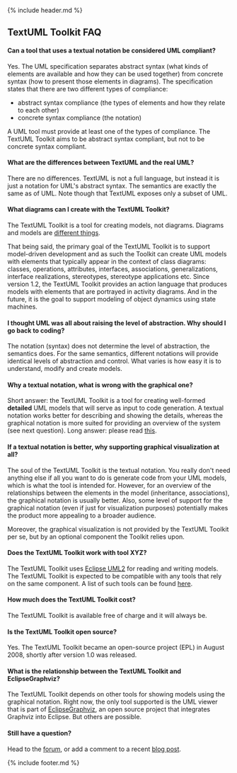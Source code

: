---
---
{% include header.md %}

## TextUML Toolkit FAQ

#### Can a tool that uses a textual notation be considered UML compliant?

Yes. The UML specification separates abstract syntax (what kinds of
elements are available and how they can be used together) from concrete
syntax (how to present those elements in diagrams). The specification
states that there are two different types of compliance:

-   abstract syntax compliance (the types of elements and how they
    relate to each other)
-   concrete syntax compliance (the notation)

A UML tool must provide at least one of the types of compliance. The
TextUML Toolkit aims to be abstract syntax compliant, but not to be
concrete syntax compliant.

#### What are the differences between TextUML and the real UML?

There are no differences. TextUML is not a full language, but instead it
is just a notation for UML's abstract syntax. The semantics are exactly
the same as of UML. Note though that TextUML exposes only a subset of
UML.

#### What diagrams can I create with the TextUML Toolkit?

The TextUML Toolkit is a tool for creating models, not diagrams.
Diagrams and models are [different
things](http://abstratt.com/blog/2008/09/10/diagrams-models/ "http://abstratt.com/blog/2008/09/10/diagrams-models/").

That being said, the primary goal of the TextUML Toolkit is to support
model-driven development and as such the Toolkit can create UML models
with elements that typically appear in the context of class diagrams:
classes, operations, attributes, interfaces, associations,
generalizations, interface realizations, stereotypes, stereotype
applications etc. Since version 1.2, the TextUML Toolkit provides an
action language that produces models with elements that are portrayed in
activity diagrams. And in the future, it is the goal to support modeling
of object dynamics using state machines.

#### I thought UML was all about raising the level of abstraction. Why should I go back to coding?

The notation (syntax) does not determine the level of abstraction, the
semantics does. For the same semantics, different notations will provide
identical levels of abstraction and control. What varies is how easy it
is to understand, modify and create models.

#### Why a textual notation, what is wrong with the graphical one?

Short answer: the TextUML Toolkit is a tool for creating well-formed
**detailed** UML models that will serve as input to code generation. A
textual notation works better for describing and showing the details,
whereas the graphical notation is more suited for providing an overview
of the system (see next question). Long answer: please read
[this](http://abstratt.com/blog/2008/05/05/why-we-write-code-and-dont-just-draw-diagrams/ "http://abstratt.com/blog/2008/05/05/why-we-write-code-and-dont-just-draw-diagrams/").

#### If a textual notation is better, why supporting graphical visualization at all?

The soul of the TextUML Toolkit is the textual notation. You really
don't need anything else if all you want to do is generate code from
your UML models, which is what the tool is intended for. However, for an
overview of the relationships between the elements in the model
(inheritance, associations), the graphical notation is usually better.
Also, some level of support for the graphical notation (even if just for
visualization purposes) potentially makes the product more appealing to
a broader audience.

Moreover, the graphical visualization is not provided by the TextUML
Toolkit per se, but by an optional component the Toolkit relies upon.

#### Does the TextUML Toolkit work with tool XYZ?

The TextUML Toolkit uses [Eclipse
UML2](http://wiki.eclipse.org/MDT-UML2 "http://wiki.eclipse.org/MDT-UML2")
for reading and writing models. The TextUML Toolkit is expected to be
compatible with any tools that rely on the same component. A list of
such tools can be found
[here](http://wiki.eclipse.org/MDT-UML2-Tool-Compatibility "http://wiki.eclipse.org/MDT-UML2-Tool-Compatibility").

#### How much does the TextUML Toolkit cost?

The TextUML Toolkit is available free of charge and it will always be.

#### Is the TextUML Toolkit open source?

Yes. The TextUML Toolkit became an open-source project (EPL) in August
2008, shortly after version 1.0 was released.

#### What is the relationship between the TextUML Toolkit and EclipseGraphviz?

The TextUML Toolkit depends on other tools for showing models using the
graphical notation. Right now, the only tool supported is the UML viewer
that is part of
[EclipseGraphviz](http://eclipsegraphviz.sf.net/ "http://eclipsegraphviz.sf.net"),
an open source project that integrates Graphviz into Eclipse. But others
are possible.

#### Still have a question?

Head to the
[forum](http://abstratt.com/forum/ "http://abstratt.com/forum/"), or add
a comment to a recent [blog
post](http://abstratt.com/blog/ "http://abstratt.com/blog/").

{% include footer.md %} 

